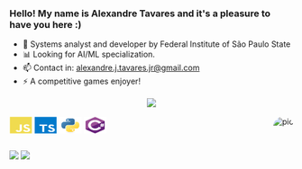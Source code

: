 ### Hello! My name is Alexandre Tavares and it's a pleasure to have you here :) 


- 🔭 Systems analyst and developer by Federal Institute of São Paulo State
- 📊 Looking for AI/ML specialization.
- 📫 Contact in: alexandre.j.tavares.jr@gmail.com
- ⚡ A competitive games enjoyer!


<div align="center">
  <img align="center" height="360em" src="https://i.pinimg.com/originals/c8/3b/45/c83b45b5bfc1a87b78c67c92053ebe39.gif"/>
</div>
<div style="display: inline_block"><br>
  <img align="center" alt="Js" height="30" width="40" src="https://raw.githubusercontent.com/devicons/devicon/master/icons/javascript/javascript-plain.svg">
  <img align="center" alt="Ts" height="30" width="40" src="https://raw.githubusercontent.com/devicons/devicon/master/icons/typescript/typescript-plain.svg">
  <img align="center" alt="Python" height="30" width="40" src="https://raw.githubusercontent.com/devicons/devicon/master/icons/python/python-original.svg">
  <img align="center" alt="Csharp" height="30" width="40" src="https://raw.githubusercontent.com/devicons/devicon/master/icons/csharp/csharp-original.svg">
  <img align="right" alt="pic" height="150" style="border-radius:50px;" src="https://i.pinimg.com/736x/21/a7/96/21a796d756dacb5e1e37cdda1fecec82.jpg">
</div>
  
  ##
 
<div> 

  <a href = "mailto:alexandre.j.tavares.jr@gmail.com"><img src="https://img.shields.io/badge/-Gmail-%23333?style=for-the-badge&logo=gmail&logoColor=white" target="_blank"></a>
  <a href="https://www.linkedin.com/in/dev-alexandre-tavares" target="_blank"><img src="https://img.shields.io/badge/-LinkedIn-%230077B5?style=for-the-badge&logo=linkedin&logoColor=white" target="_blank"></a> 
 
</div>
